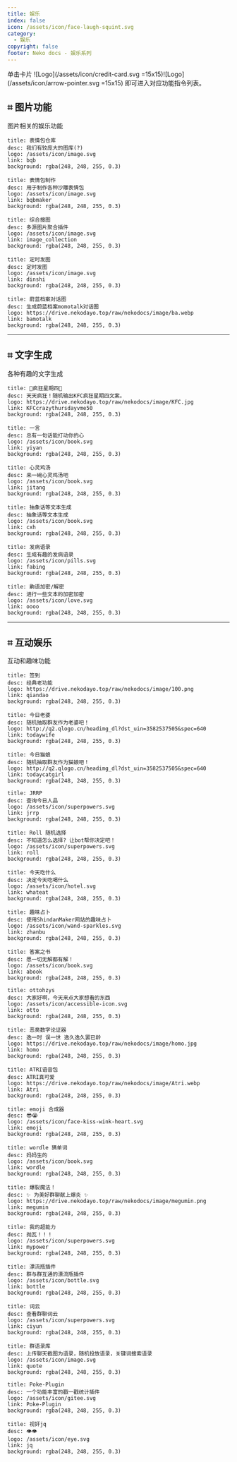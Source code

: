 ```yaml
---
title: 娱乐
index: false
icon: /assets/icon/face-laugh-squint.svg
category:
  - 娱乐
copyright: false
footer: Neko docs - 娱乐系列
---
```

单击卡片 ![Logo](/assets/icon/credit-card.svg =15x15)![Logo](/assets/icon/arrow-pointer.svg =15x15) 即可进入对应功能指令列表。

## ⌗ 图片功能

图片相关的娱乐功能

```component VPCard
title: 表情包仓库
desc: 我们有较庞大的图库(?)
logo: /assets/icon/image.svg
link: bqb
background: rgba(248, 248, 255, 0.3)
```

```component VPCard
title: 表情包制作
desc: 用于制作各种沙雕表情包
logo: /assets/icon/image.svg
link: bqbmaker
background: rgba(248, 248, 255, 0.3)
```

```component VPCard
title: 综合搜图
desc: 多源图片聚合插件
logo: /assets/icon/image.svg
link: image_collection
background: rgba(248, 248, 255, 0.3)
```

```component VPCard
title: 定时发图
desc: 定时发图
logo: /assets/icon/image.svg
link: dinshi
background: rgba(248, 248, 255, 0.3)
```

```component VPCard
title: 蔚蓝档案对话图
desc: 生成蔚蓝档案momotalk对话图
logo: https://drive.nekodayo.top/raw/nekodocs/image/ba.webp
link: bamotalk
background: rgba(248, 248, 255, 0.3)
```

---

## ⌗ 文字生成

各种有趣的文字生成

```component VPCard
title: 🍗疯狂星期四🍗
desc: 天天疯狂！随机输出KFC疯狂星期四文案。
logo: https://drive.nekodayo.top/raw/nekodocs/image/KFC.jpg
link: KFCcrazythursdayvme50
background: rgba(248, 248, 255, 0.3)
```

```component VPCard
title: 一言
desc: 总有一句话能打动你的心
logo: /assets/icon/book.svg
link: yiyan
background: rgba(248, 248, 255, 0.3)
```

```component VPCard
title: 心灵鸡汤
desc: 来一碗心灵鸡汤吧
logo: /assets/icon/book.svg
link: jitang
background: rgba(248, 248, 255, 0.3)
```

```component VPCard
title: 抽象话等文本生成
desc: 抽象话等文本生成
logo: /assets/icon/book.svg
link: cxh
background: rgba(248, 248, 255, 0.3)
```

```component VPCard
title: 发病语录
desc: 生成有趣的发病语录
logo: /assets/icon/pills.svg
link: fabing
background: rgba(248, 248, 255, 0.3)
```

```component VPCard
title: 齁语加密/解密
desc: 进行一些文本的加密加密
logo: /assets/icon/love.svg
link: oooo
background: rgba(248, 248, 255, 0.3)
```

---

## ⌗ 互动娱乐

互动和趣味功能

```component VPCard
title: 签到
desc: 经典老功能
logo: https://drive.nekodayo.top/raw/nekodocs/image/100.png
link: qiandao
background: rgba(248, 248, 255, 0.3)
```

```component VPCard
title: 今日老婆
desc: 随机抽取群友作为老婆吧！
logo: http://q2.qlogo.cn/headimg_dl?dst_uin=3582537505&spec=640
link: todaywife
background: rgba(248, 248, 255, 0.3)
```

```component VPCard
title: 今日猫娘
desc: 随机抽取群友作为猫娘吧！
logo: http://q2.qlogo.cn/headimg_dl?dst_uin=3582537505&spec=640
link: todaycatgirl
background: rgba(248, 248, 255, 0.3)
```

```component VPCard
title: JRRP
desc: 查询今日人品
logo: /assets/icon/superpowers.svg
link: jrrp
background: rgba(248, 248, 255, 0.3)
```

```component VPCard
title: Roll 随机选择
desc: 不知道怎么选择? 让bot帮你决定吧！
logo: /assets/icon/superpowers.svg
link: roll
background: rgba(248, 248, 255, 0.3)
```

```component VPCard
title: 今天吃什么
desc: 决定今天吃喝什么
logo: /assets/icon/hotel.svg
link: whateat
background: rgba(248, 248, 255, 0.3)
```

```component VPCard
title: 趣味占卜
desc: 使用ShindanMaker网站的趣味占卜
logo: /assets/icon/wand-sparkles.svg
link: zhanbu
background: rgba(248, 248, 255, 0.3)
```

```component VPCard
title: 答案之书
desc: 愿一切无解都有解！
logo: /assets/icon/book.svg
link: abook
background: rgba(248, 248, 255, 0.3)
```

```component VPCard
title: ottohzys
desc: 大家好啊，今天来点大家想看的东西
logo: /assets/icon/accessible-icon.svg
link: otto
background: rgba(248, 248, 255, 0.3)
```

```component VPCard
title: 恶臭数字论证器
desc: 逸一时 误一世 逸久逸久罢已龄
logo: https://drive.nekodayo.top/raw/nekodocs/image/homo.jpg
link: homo
background: rgba(248, 248, 255, 0.3)
```

```component VPCard
title: ATRI语音包
desc: ATRI真可爱
logo: https://drive.nekodayo.top/raw/nekodocs/image/Atri.webp
link: Atri
background: rgba(248, 248, 255, 0.3)
```

```component VPCard
title: emoji 合成器
desc: 😎😭
logo: /assets/icon/face-kiss-wink-heart.svg
link: emoji
background: rgba(248, 248, 255, 0.3)
```

```component VPCard
title: wordle 猜单词
desc: 妈妈生的
logo: /assets/icon/book.svg
link: wordle
background: rgba(248, 248, 255, 0.3)
```

```component VPCard
title: 爆裂魔法！
desc: ✨ 为美好群聊献上爆炎 ✨
logo: https://drive.nekodayo.top/raw/nekodocs/image/megumin.png
link: megumin
background: rgba(248, 248, 255, 0.3)
```

```component VPCard
title: 我的超能力
desc: 抛瓦！！！
logo: /assets/icon/superpowers.svg
link: mypower
background: rgba(248, 248, 255, 0.3)
```

```component VPCard
title: 漂流瓶插件
desc: 群与群互通的漂流瓶插件
logo: /assets/icon/bottle.svg
link: bottle
background: rgba(248, 248, 255, 0.3)
```

```component VPCard
title: 词云
desc: 查看群聊词云
logo: /assets/icon/superpowers.svg
link: ciyun
background: rgba(248, 248, 255, 0.3)
```

```component VPCard
title: 群语录库
desc: 上传聊天截图为语录，随机投放语录，关键词搜索语录
logo: /assets/icon/image.svg
link: quote
background: rgba(248, 248, 255, 0.3)
```

```component VPCard
title: Poke-Plugin
desc: 一个功能丰富的戳一戳统计插件
logo: /assets/icon/gitee.svg
link: Poke-Plugin
background: rgba(248, 248, 255, 0.3)
```

```component VPCard
title: 视奸jq
desc: 👁👁
logo: /assets/icon/eye.svg
link: jq
background: rgba(248, 248, 255, 0.3)
```
